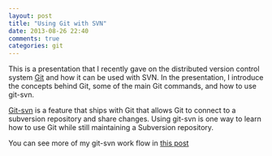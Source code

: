 ```yaml
---
layout: post
title: "Using Git with SVN"
date: 2013-08-26 22:40
comments: true
categories: git
---
```


This is a presentation that I recently gave on the distributed version control system [Git](http://www.git-scm.com) and how it can be used with SVN. In the presentation, I introduce the concepts behind Git, some of the main Git commands, and how to use git-svn. 

[Git-svn](https://www.kernel.org/pub/software/scm/git/docs/git-svn.html) is a feature that ships with Git that allows Git to connect to a subversion repository and share changes. Using git-svn is one way to learn how to use Git while still maintaining a Subversion repository. 

You can see more of my git-svn work flow in [this post](http://andylind.github.io/blog/2012/05/11/Using-Git-With-SVN/)

<script async class="speakerdeck-embed" data-id="0576e7c0f92c0130bb2576ac50ee3936" data-ratio="1.33333333333333" src="//speakerdeck.com/assets/embed.js"></script>
